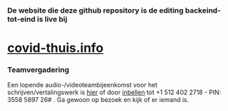 ### De website die deze github repository is de editing backeind-tot-eind is live bij

# [covid-thuis.info](https://www.covid-thuis.info)


### Teamvergadering

Een lopende audio-/videoteambijeenkomst voor het schrijven/vertalingswerk is [hier](https://meet.jit.si/OngoingTeamMeetingForCovidAtHome) of door [inbellen](+15124022718) tot +1 512 402 2718 - PIN: 3558 5897 26# . Ga gewoon op bezoek en kijk of er iemand is.
